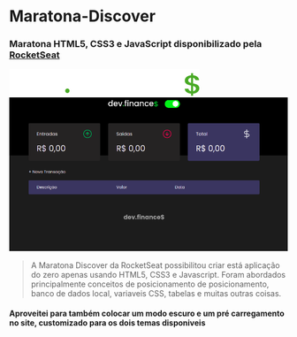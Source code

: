 # Maratona-Discover <h3>Maratona HTML5, CSS3 e JavaScript disponibilizado pela <a href="https://rocketseat.com.br/">RocketSeat</a></h3>
<a href="https://felipeferreiradev.github.io/Maratona-Discover/">
<img src="https://raw.githubusercontent.com/FelipeFerreiraDev/Maratona-Discover/7030ceb4c5faf2eb86309d3f810e89bc395c50d9/assets/logo.svg">
</a>
<a href="https://felipeferreiradev.github.io/Maratona-Discover/">
<img src="https://github.com/FelipeFerreiraDev/Maratona-Discover/blob/main/assets/Modo%20escuro.png?raw=true">
</a>

>A Maratona Discover da RocketSeat possibilitou criar está aplicação do zero apenas usando HTML5, CSS3 e Javascript.
Foram abordados principalmente conceitos de posicionamento de posicionamento, banco de dados local, variaveis CSS, tabelas e muitas outras coisas.

<h4>
Aproveitei para também colocar um modo escuro e um pré carregamento no site, customizado para os dois temas disponiveis
</h4>
